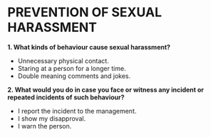 # PREVENTION OF SEXUAL HARASSMENT

**1. What kinds of behaviour cause sexual harassment?**
* Unnecessary physical contact.
* Staring at a person for a longer time.
* Double meaning comments and jokes.

**2. What would you do in case you face or witness any incident or repeated incidents of such behaviour?**
* I report the incident to the management.
* I show my disapproval.
* I warn the person. 


